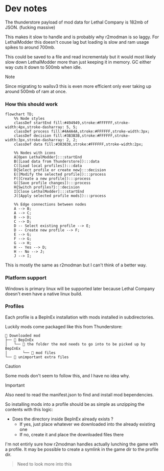 # Dev notes

The thunderstore payload of mod data for Lethal Company is 182mb of JSON. (fucking massive)

This makes it slow to handle and is probably why r2modman is so laggy.
For LethalModder this doesn't couse lag but loading is slow and ram usage spikes to around 700mb.

This could be saved to a file and read incrementaly 
but it would most likely slow down LethalModder more than just keeping it in memory.
GC either way cuts it down to 500mb when idle.

> [!NOTE]
> Since migrating to wailsv3 this is even more efficient only ever taking up around 500mb of ram at once.

### How this should work

```mermaid
flowchart TD;
    %% Node styles
    classDef startEnd fill:#494949,stroke:#FFFFFF,stroke-width:4px,stroke-dasharray: 5, 5;
    classDef process fill:#4A4A4A,stroke:#FFFFFF,stroke-width:3px;
    classDef decision fill:#3B3B3B,stroke:#FFFFFF,stroke-width:3px,stroke-dasharray: 2, 2;
    classDef data fill:#383838,stroke:#FFFFFF,stroke-width:2px;

    %% Nodes with icons
    A[Open LethalModder]:::startEnd
    B([Load data from Thunderstore]):::data
    C([Load local profiles]):::data
    D{Select profile or create new}:::decision
    E([Modify the selected profile]):::process
    F([Create a new profile]):::process
    G([Save profile changes]):::process
    H{Switch profiles?}:::decision
    I[Close LethalModder]:::startEnd
    J([Apply selected profile mods]):::process

    %% Edge connections between nodes
    A --> B;
    A --> C;
    B --> D;
    C --> D;
    D -- Select existing profile --> E;
    D -- Create new profile --> F;
    E --> G;
    F --> G;
    G --> H;
    H -- Yes --> D;
    H -- No --> J;
    J --> I;

```

This is mostly the same as r2modman but I can't think of a better way.

### Platform support

Windows is primary linux will be supported later because Lethal Company doesn't even have a native linux build.

### Profiles

Each profile is a BepInEx installation with mods installed in subdirectories.

Luckily mods come packaged like this from Thunderstore:
```
📂 Downloaded mod
├── 📂 BepInEx
│   └── 📂 the folder the mod needs to go into to be picked up by BepInEx
│       └── 📄 mod files
└── 📄 unimportant extra files
```

> [!CAUTION]
> Some mods don't seem to follow this, and I have no idea why.

> [!IMPORTANT]
> Also need to read the manifest.json to find and install mod bependencies.

So installing mods into a profile should be as simple as unzipping the contents with this logic:

- Does the directory inside BepInEx already exists ?
  - If yes, just place whatever we downloaded into the already existing one
  - If no, create it and place the downloaded files there

I'm not entirly sure how r2modman handles actually lunching the game with a profile.
It may be possible to create a symlink in the game dir to the profile dir.

> Need to look more into this
